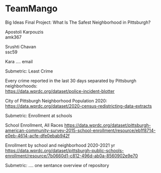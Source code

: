 # TeamMango
Big Ideas Final Project: What Is The Safest Neighborhood in Pittsburgh?

Apostoli Karpouzis  
amk367

Srushti Chavan  
ssc59

Kara ....
email

Submetric: Least Crime

Every crime reported in the last 30 days separated by Pittsburgh neighborhoods:   
https://data.wprdc.org/dataset/police-incident-blotter 

City of Pittsburgh Neighborhood Population 2020:  
https://data.wprdc.org/dataset/2020-census-redistricting-data-extracts 

Submetric: Enrollment at schools

School Enrollment, All Races
https://data.wprdc.org/dataset/pittsburgh-american-community-survey-2015-school-enrollment/resource/eb1f8714-e0eb-4614-acfe-dfe0ebab942f

Enrollment by school and neighborhood 2020-2021 yr
https://data.wprdc.org/dataset/pittsburgh-public-schools-enrollment/resource/7b0660d1-c812-496d-ab0a-8560902e9e70


Submetric: ....
one sentance overview of repository
